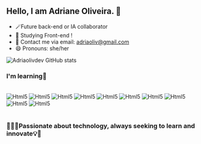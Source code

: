 ## Hello, I am Adriane Oliveira. 👋

- 🪄Future back-end or IA collaborator
- 🌱 Studying Front-end !
- 📧 Contact me via email: adriaoliv@gmail.com
- 😄 Pronouns: she/her

![Adriaolivdev GitHub stats](https://github-readme-stats.vercel.app/api?username=adriolivdev&show_icons=true&theme=rose)

### I'm learning🚀

<div style="display: inline_block"><br/>
<img align="center"alt="Html5" src=https://img.shields.io/badge/Python-3776AB?style=for-the-badge&logo=python&logoColor=white />
<img align="center"alt="Html5" src=https://img.shields.io/badge/Java-ED8B00?style=for-the-badge&logo=openjdk&logoColor=white />
<img align="center"alt="Html5" src=https://img.shields.io/badge/R-276DC3?style=for-the-badge&logo=ruby&logoColor=white />
<img align="center"alt="Html5" src=https://img.shields.io/badge/PHP-777BB4?style=for-the-badge&logo=php&logoColor=white />
<img align="center"alt="Html5" src=https://img.shields.io/badge/MySQL-00000F?style=for-the-badge&logo=mysql&logoColor=white />
<img align="center"alt="Html5" src=https://img.shields.io/badge/HTML5-E34F26?style=for-the-badge&logo=html5&logoColor=white />
<img align="center"alt="Html5" src=https://img.shields.io/badge/CSS3-1572B6?style=for-the-badge&logo=css3&logoColor=white />
<img align="center"alt="Html5" src=https://img.shields.io/badge/Kotlin-0095D5?&style=for-the-badge&logo=kotlin&logoColor=white />
<img align="center"alt="Html5" src=https://img.shields.io/badge/Django-092E20?style=for-the-badge&logo=django&logoColor=white />
<img align="center"alt="Html5" src=https://img.shields.io/badge/Microsoft_Office-D83B01?style=for-the-badge&logo=microsoft-office&logoColor=white/>
</div><br/>

### 👩🏼‍🚀Passionate about technology, always seeking to learn and innovate💡🌟











